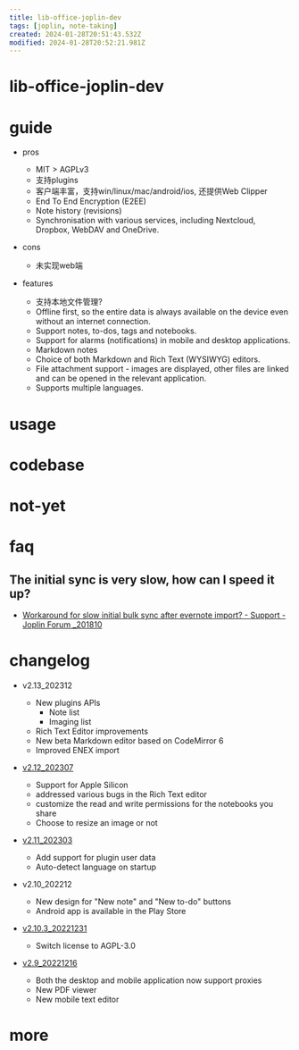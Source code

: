 ```yaml
---
title: lib-office-joplin-dev
tags: [joplin, note-taking]
created: 2024-01-28T20:51:43.532Z
modified: 2024-01-28T20:52:21.981Z
---
```


# lib-office-joplin-dev

# guide
- pros
  - MIT > AGPLv3
  - 支持plugins
  - 客户端丰富，支持win/linux/mac/android/ios, 还提供Web Clipper
  - End To End Encryption (E2EE)
  - Note history (revisions)
  - Synchronisation with various services, including Nextcloud, Dropbox, WebDAV and OneDrive.

- cons
  - 未实现web端

- features
  - 支持本地文件管理?
  - Offline first, so the entire data is always available on the device even without an internet connection.
  - Support notes, to-dos, tags and notebooks.
  - Support for alarms (notifications) in mobile and desktop applications.
  - Markdown notes
  - Choice of both Markdown and Rich Text (WYSIWYG) editors.
  - File attachment support - images are displayed, other files are linked and can be opened in the relevant application.
  - Supports multiple languages.
# usage

# codebase

# not-yet

# faq

## The initial sync is very slow, how can I speed it up?

- [Workaround for slow initial bulk sync after evernote import? - Support - Joplin Forum _201810](https://discourse.joplinapp.org/t/workaround-for-slow-initial-bulk-sync-after-evernote-import/746/1)
# changelog
- v2.13_202312
  - New plugins APIs
    - Note list
    - Imaging list
  - Rich Text Editor improvements
  - New beta Markdown editor based on CodeMirror 6
  - Improved ENEX import

- [v2.12_202307](https://github.com/laurent22/joplin/releases/tag/v2.12.1)
  - Support for Apple Silicon
  - addressed various bugs in the Rich Text editor
  - customize the read and write permissions for the notebooks you share
  - Choose to resize an image or not

- [v2.11_202303](https://github.com/laurent22/joplin/releases/tag/v2.11.1)
  - Add support for plugin user data
  - Auto-detect language on startup

- v2.10_202212
  - New design for "New note" and "New to-do" buttons
  - Android app is available in the Play Store

- [v2.10.3_20221231](https://github.com/laurent22/joplin/releases/tag/v2.10.3)
  - Switch license to AGPL-3.0 

- [v2.9_20221216](https://joplinapp.org/news/20221216-release-2-9)
  - Both the desktop and mobile application now support proxies
  - New PDF viewer
  - New mobile text editor
# more
